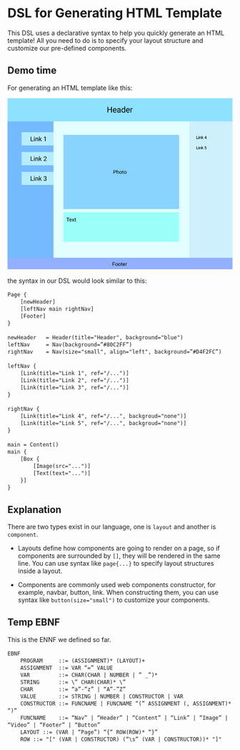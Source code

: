 # DSL for Generating HTML Template

This DSL uses a declarative syntax to help you quickly generate an HTML template!
All you need to do is to specify your layout structure and customize our pre-defined
components.

## Demo time

For generating an HTML template like this:

![Example](./resources/example.png)

the syntax in our DSL would look similar to this:

```
Page {
    [newHeader]
    [leftNav main rightNav]
    [Footer]
}

newHeader   = Header(title="Header", background="blue")
leftNav     = Nav(background=”#80C2FF”)
rightNav    = Nav(size="small", align="left", background=”#D4F2FC”)

leftNav {
    [Link(title="Link 1", ref="/...")]
    [Link(title="Link 2", ref="/...")]
    [Link(title="Link 3", ref="/...")]
}

rightNav {
    [Link(title="Link 4", ref="/...", backgroud="none")]
    [Link(title="Link 5", ref="/...", backgroud="none")]
}

main = Content()
main {
    [Box {
        [Image(src="...")]
        [Text(text="...")]
    }]
}

```

## Explanation

There are two types exist in our language, one is `layout` and another is `component`.

- Layouts define how components are going to render on a page,
so if components are surrounded by `[]`, they will be rendered in the same line. You can use syntax like `page{...}` to
specify layout structures inside a layout.

- Components are commonly used web components constructor, for example, navbar, button, link. When constructing them, you can use syntax like `button(size="small")` to customize your components.

## Temp EBNF

This is the ENNF we defined so far.

```
EBNF
    PROGRAM     ::= (ASSIGNMENT)* (LAYOUT)+
    ASSIGNMENT  ::= VAR “=” VALUE
    VAR         ::= CHAR(CHAR | NUMBER | ” _”)*
    STRING      ::= \” CHAR(CHAR)* \”
    CHAR        ::= “a”-”z” | “A”-”Z”
    VALUE       ::= STRING | NUMBER | CONSTRUCTOR | VAR
    CONSTRUCTOR ::= FUNCNAME | FUNCNAME “(” ASSIGNMENT (, ASSIGNMENT)*  “)”
    FUNCNAME    ::= “Nav” | “Header” | “Content” | “Link” | “Image” | “Video” | “Footer” | “Button”
    LAYOUT ::= (VAR | “Page”) “{“ ROW(ROW)* “}”
    ROW ::= "[" (VAR | CONSTRUCTOR) (“\s” (VAR | CONSTRUCTOR))* "]"
```
